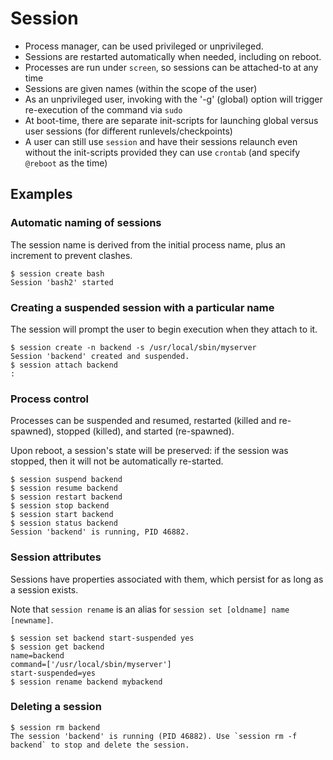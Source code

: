 # Session

* Process manager, can be used privileged or unprivileged.
* Sessions are restarted automatically when needed, including on reboot.
* Processes are run under `screen`, so sessions can be attached-to at any time
* Sessions are given names (within the scope of the user) 
* As an unprivileged user, invoking with the '-g' (global) option will trigger re-execution of the command via `sudo`
* At boot-time, there are separate init-scripts for launching global versus user sessions (for different runlevels/checkpoints)
* A user can still use `session` and have their sessions relaunch even without the init-scripts provided they can use `crontab` (and specify `@reboot` as the time)

## Examples

### Automatic naming of sessions

The session name is derived from the initial process name, plus an increment to prevent clashes.

```
$ session create bash
Session 'bash2' started
```

### Creating a suspended session with a particular name

The session will prompt the user to begin execution when they attach to it.

```
$ session create -n backend -s /usr/local/sbin/myserver
Session 'backend' created and suspended.
$ session attach backend
:
```

### Process control

Processes can be suspended and resumed, restarted (killed and re-spawned), stopped (killed), and started (re-spawned).

Upon reboot, a session's state will be preserved: if the session was stopped, then it will not be automatically re-started.

```
$ session suspend backend
$ session resume backend
$ session restart backend
$ session stop backend
$ session start backend
$ session status backend
Session 'backend' is running, PID 46882.
```

### Session attributes

Sessions have properties associated with them, which persist for as long as a session exists.

Note that `session rename` is an alias for `session set [oldname] name [newname]`.

```
$ session set backend start-suspended yes
$ session get backend
name=backend
command=['/usr/local/sbin/myserver']
start-suspended=yes
$ session rename backend mybackend
```

### Deleting a session

```
$ session rm backend
The session 'backend' is running (PID 46882). Use `session rm -f backend` to stop and delete the session.
```
